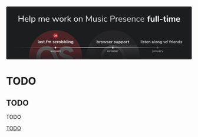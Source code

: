 ![](./banner/en/image.png)

# TODO

## TODO

TODO

<!-- button -->

[TODO](https://musicpresence.app)

